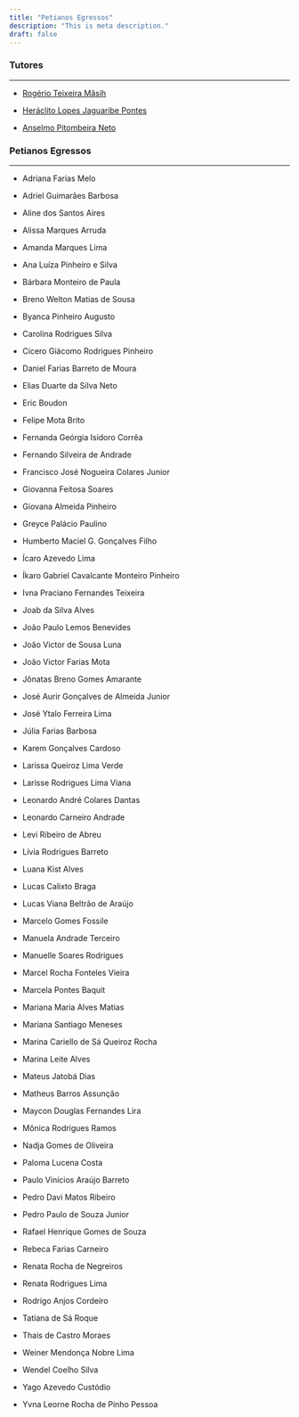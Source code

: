 ```yaml
---
title: "Petianos Egressos"
description: "This is meta description."
draft: false
---
```


### Tutores

---

* [Rogério Teixeira Mâsih](http://lattes.cnpq.br/0287587032901286)

* [Heráclito Lopes Jaguaribe Pontes](http://lattes.cnpq.br/5012570076716704)

* [Anselmo Pitombeira Neto](http://lattes.cnpq.br/5661587413564713)


### Petianos Egressos

---

* Adriana Farias Melo

* Adriel Guimarães Barbosa
* Aline dos Santos Aires
* Alissa Marques Arruda
* Amanda Marques Lima
* Ana Luíza Pinheiro e Silva 
* Bárbara Monteiro de Paula 
* Breno Welton Matias de Sousa 
* Byanca Pinheiro Augusto 
* Carolina Rodrigues Silva 
* Cícero Giácomo Rodrigues Pinheiro 
* Daniel Farias Barreto de Moura 
* Elias Duarte da Silva Neto 
* Eric Boudon 
* Felipe Mota Brito 
* Fernanda Geórgia Isidoro Corrêa 
* Fernando Silveira de Andrade 
* Francisco José Nogueira Colares Junior 
* Giovanna Feitosa Soares 
* Giovana Almeida Pinheiro
* Greyce Palácio Paulino 
* Humberto Maciel G. Gonçalves Filho 
* Ícaro Azevedo Lima
* Íkaro Gabriel Cavalcante Monteiro Pinheiro 
* Ivna Praciano Fernandes Teixeira
* Joab da Silva Alves
* João Paulo Lemos Benevides
* João Victor de Sousa Luna
* João Victor Farias Mota 
* Jônatas Breno Gomes Amarante 
* José Aurir Gonçalves de Almeida Junior
* José Ytalo Ferreira Lima 
* Júlia Farias Barbosa 
* Karem Gonçalves Cardoso 
* Larissa Queiroz Lima Verde 
* Larisse Rodrigues Lima Viana 
* Leonardo André Colares Dantas 
* Leonardo Carneiro Andrade
* Levi Ribeiro de Abreu 	
* Lívia Rodrigues Barreto 
* Luana Kist Alves 
* Lucas Calixto Braga 
* Lucas Viana Beltrão de Araújo 
* Marcelo Gomes Fossile 
* Manuela Andrade Terceiro 
* Manuelle Soares Rodrigues 
* Marcel Rocha Fonteles Vieira 
* Marcela Pontes Baquit 
* Mariana Maria Alves Matias 
* Mariana Santiago Meneses 
* Marina Cariello de Sá Queiroz Rocha 
* Marina Leite Alves 
* Mateus Jatobá Dias 
* Matheus Barros Assunção 
* Maycon Douglas Fernandes Lira 
* Mônica Rodrigues Ramos 
* Nadja Gomes de Oliveira 
* Paloma Lucena Costa 
* Paulo Vinícios Araújo Barreto 
* Pedro Davi Matos Ribeiro 
* Pedro Paulo de Souza Junior 
* Rafael Henrique Gomes de Souza
* Rebeca Farias Carneiro 
* Renata Rocha de Negreiros 
* Renata Rodrigues Lima 
* Rodrigo Anjos Cordeiro 
* Tatiana de Sá Roque 
* Thais de Castro Moraes 
* Weiner Mendonça Nobre Lima 
* Wendel Coelho Silva 
* Yago Azevedo Custódio 
* Yvna Leorne Rocha de Pinho Pessoa 